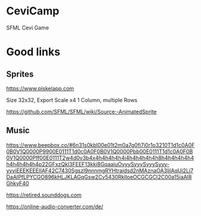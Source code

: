 # CeviCamp
SFML Cevi Game

# Good links
## Sprites
https://www.piskelapp.com

Size 32x32, Export Scale x4 1 Column, multiple Rows

https://github.com/SFML/SFML/wiki/Source:-AnimatedSprite

## Music

https://www.beepbox.co/#6n31s0kbl00e01t2m0a7g0fj7i0r1o3210T1d1c0A0F0B0V1Q0000P9900E0111T1d0c0A0F0B0V1Q0000Pbb00E0111T1d1c0A0F0B0V1Q0000Pff00E0111T2w4d0v3b4x4h4h4h4h4i4h4h4h4h4h8h4h4h4h4h4h4h4h4h4h4p22GFxzQkl3FEEF13kki8GqaaiuOyyySyyySyyySyyy-yyyiEEEKEEEIIAF42C7430Sgszl9nnnmgRYHtraidsd2nMAznaOA3ljlAqUi2Lj7DaAIPfLPYCGO896kHLJKLAGqGsw2Cv5430RklloeOCGCGCI2C00a15iaAl8GhkyF40


https://retired.sounddogs.com

https://online-audio-converter.com/de/